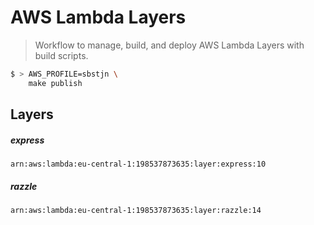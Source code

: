 # AWS Lambda Layers

> Workflow to manage, build, and deploy AWS Lambda Layers with build scripts.

```bash
$ > AWS_PROFILE=sbstjn \
    make publish
```

## Layers

##### express
`arn:aws:lambda:eu-central-1:198537873635:layer:express:10`
##### razzle
`arn:aws:lambda:eu-central-1:198537873635:layer:razzle:14`
